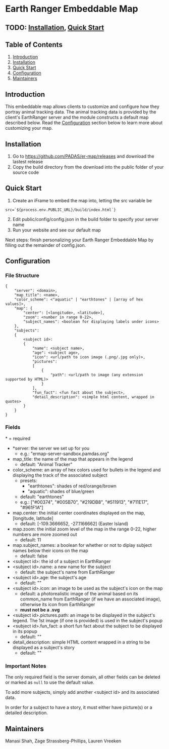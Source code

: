# Earth Ranger Embeddable Map

## TODO: [Installation](#Installation), [Quick Start](#Quick-Start)

## Table of Contents
1. [Introduction](#Introduction)
2. [Installation](#Installation)
3. [Quick Start](#Quick-Start)
4. [Configuration](#Configuration)
5. [Maintainers](#Maintainers)

## Introduction
This embeddable map allows clients to customize and configure how they portray animal tracking data.
The animal tracking data is provided by the client's EarthRanger server and the module constructs a default map described below. Read the [Configuration](#Configuration) section below to learn more about customizing your map.

## Installation
1. Go to https://github.com/PADAS/er-map/releases and download the lastest release
2. Copy the build directory from the download into the public folder of your source code

## Quick Start
1. Create an iFrame to embed the map into, letting the src variable be
~~~
src=`${process.env.PUBLIC_URL}/build/index.html`}
~~~
2. Edit public/config/config.json in the build folder to specify your server name
4. Run your website and see our default map

Next steps: finish personalizing your Earth Ranger Embeddable Map by filling out the remainder of config.json.

## Configuration
### File Structure
    {
        "server": <domain>,
        "map_title": <name>,
        "color_scheme": <"aquatic" | "earthtones" | [array of hex values]>,
        "map": {
            "center": [<longitude>, <latitude>],
            "zoom": <number in range 0-22>,
            "subject_names": <boolean for displaying labels under icons>
        },
        "subjects":
        {
            <subject id>:
            {    
                "name": <subject name>,
                "age": <subject age>,
                "icon": <url/path to icon image (.png/.jpg only)>,
                "pictures":
                [
                    {
                        "path": <url/path to image (any extension supported by HTML)>
                    }
                ],
                "fun_fact": <fun fact about the subject>,
                "detail_description": <simple html content, wrapped in quotes>
            }
        }
    }

### Fields
\* = required
- *server: the server we set up for you
    - e.g.: "ermap-server-sandbox.pamdas.org"
- map_title: the name of the map that appears in the legend
    - default: "Animal Tracker"
- color_scheme: an array of hex colors used for bullets in the legend and displaying the track of the associated subject
    - presets:
        - "earthtones": shades of red/orange/brown
        - "aquatic": shades of blue/green
    - default: "earthtones"
    - e.g.: ["#00374", "#005B70", "#219DB8", "#511913", "#711E17", "#961F1A"]
- map.center: the initial center coordinates displayed on the map, [longitude, latitude]
    - default: [-109.3666652, -27.1166662] (Easter Island)
- map.zoom: the initial zoom level of the map in the range 0-22, higher numbers are more zoomed out
    - default: 11
- map.subject_names: a boolean for whether or not to diplay subject names below their icons on the map
    - default: false
- \<subject id>: the id of a subject in EarthRanger
- \<subject id>.name: a new name for the subject
    - default: the subject's name from EarthRanger
- \<subject id>.age: the subject's age
    - default: ""
- \<subject id>.icon: an image to be used as the subject's icon on the map
    - default: a photorealistic image of the animal based on its common_name from EarthRanger (if we have an associated image), otherwise its icon from EarthRanger
    - <b>must not be a .svg</b>
- \<subject id>.pictures.path: an image to be displayed in the subject's legend. The 1st image (if one is provided) is used in the subject's popup
- \<subject id>.fun_fact: a short fun fact about the subject to be displayed in its popup
    - default: ""
- detail_description: simple HTML content wrapped in a string to be displayed as a subject's story
    - default: ""

### Important Notes
The only required field is the server domain, all other fields can be deleted or marked as <code>null</code> to use the default value.

To add more subjects, simply add another \<subject id\> and its associated data.

In order for a subject to have a story, it must either have picture(s) or a detailed description.

## Maintainers
Manasi Shah, Zage Strassberg-Phillips, Lauren Vreeken
